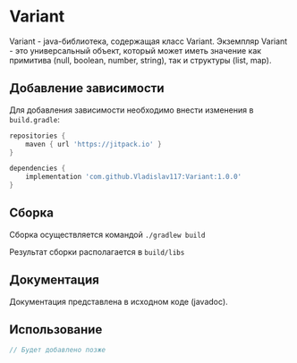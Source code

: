 # Variant

Variant - java-библиотека, содержащая класс Variant.
Экземпляр Variant - это универсальный объект, который может иметь значение как примитива (null, boolean, number, string), так и структуры (list, map).

## Добавление зависимости

Для добавления зависимости необходимо внести изменения в `build.gradle`:

```groovy
repositories {
    maven { url 'https://jitpack.io' }
}

dependencies {
    implementation 'com.github.Vladislav117:Variant:1.0.0'
}
```

## Сборка

Сборка осуществляется командой `./gradlew build`

Результат сборки располагается в `build/libs`

## Документация

Документация представлена в исходном коде (javadoc).

## Использование

```java
// Будет добавлено позже
```
